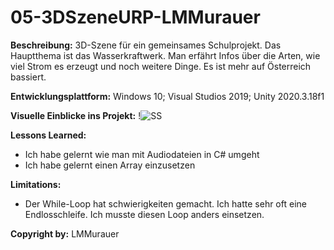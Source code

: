 # 05-3DSzeneURP-LMMurauer

**Beschreibung:**
3D-Szene für ein gemeinsames Schulprojekt. Das Hauptthema ist das Wasserkraftwerk. Man erfährt Infos über die Arten, wie viel Strom es erzeugt und noch weitere Dinge. Es ist mehr auf Österreich bassiert.

**Entwicklungsplattform:** 
Windows 10; Visual Studios 2019; Unity 2020.3.18f1

**Visuelle Einblicke ins Projekt:**
!![SS](https://github.com/4ahmns-2223-Sosem/05-3DSzeneURP-LMMurauer/assets/90834523/fc7a7546-28ae-4771-b8b0-bbd86c8186c0)

**Lessons Learned:**
+ Ich habe gelernt wie man mit Audiodateien in C# umgeht
+ Ich habe gelernt einen Array einzusetzen

**Limitations:**
+ Der While-Loop hat schwierigkeiten gemacht. Ich hatte sehr oft eine Endlosschleife. Ich musste diesen Loop anders einsetzen.

**Copyright by:** 
LMMurauer
